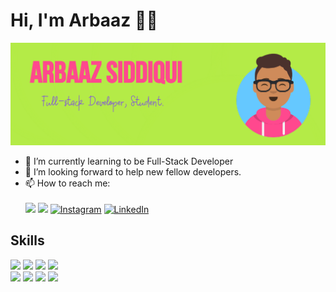 # Hi, I'm Arbaaz 👋😄
<img src="https://github.com/arbaazsama/arbaazsama/blob/master/gh-header-image-cropped.jpg" alt="banner that says Arbaaz Siddiqui - Full Stack Developer, calongside a cartoon illustration of Arbaaz">


- 🌱 I’m currently learning to be Full-Stack Developer
- 🤔 I’m looking forward to help new fellow developers.
- 📫 How to reach me: <br><br>
[<img src="https://img.shields.io/badge/🌐Website-002366">][website]
[<img src="https://img.shields.io/badge/Twitter-%230077B5.svg?&style=flat-square&logo=twitter&logoColor=white">][twitter] 
[<img src="https://img.shields.io/badge/Instagram-%23E4405F.svg?&style=flat-square&logo=instagram&logoColor=white" alt="Instagram">][instagram] 
[<img src="https://img.shields.io/badge/LinkedIn-%230077B5.svg?&style=flat-square&logo=linkedin&logoColor=white" alt="LinkedIn">][Linkedin]

[Website]: https://arbaazsama.github.io/profile/
[Twitter]: https://twitter.com/justarbaaz
[Instagram]: https://instagram.com/iarbaazsiddiqui
[Linkedin]: https://linkedin.com/in/arbaazsiddiqui
## Skills
<img src="https://img.shields.io/badge/JavaScript -3d03fc" /> <img src="https://img.shields.io/badge/Python -41b883" /> <img src="https://img.shields.io/badge/Java -FF0000" /> <img src="https://img.shields.io/badge/C/C++ -C357C4" /><br>
<img src="https://img.shields.io/badge/HTML5-ff7851" /> <img src="https://img.shields.io/badge/CSS3-44b2fb" /> <img src="https://img.shields.io/badge/Bootstrap -563d7c" />
<img src="https://img.shields.io/badge/React.js -1cc4b4" />
</br>

